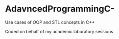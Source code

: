 # AdavncedProgrammingC-
Use cases of OOP and STL concepts in C++ </br>

Coded on behalf of my academic laboratory sessions
